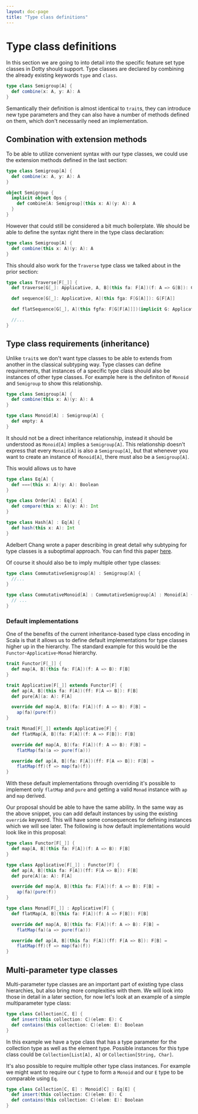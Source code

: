 ```yaml
---
layout: doc-page
title: "Type class definitions"
---
```



# Type class definitions

In this section we are going to into detail into the specific feature set type classes in Dotty should support. Type classes are declared by combining the already existing keywords `type` and `class`.

```scala
type class Semigroup[A] {
  def combine(x: A, y: A): A
}
```

Semantically their definition is almost identical to `trait`s, they can introduce new type parameters and they can also have a number of methods defined on them, which don't necessarily need an implementation.


## Combination with extension methods

To be able to utilize convenient syntax with our type classes, we could use the extension methods defined in the last section:

```scala
type class Semigroup[A] {
  def combine(x: A, y: A): A
}

object Semigroup {
  implicit object Ops {
    def combine[A: Semigroup](this x: A)(y: A): A
  }
}
```

However that could still be considered a bit much boilerplate. 
We should be able to define the syntax right there in the type class declaration:

```scala
type class Semigroup[A] {
  def combine(this x: A)(y: A): A
}
```


This should also work for the `Traverse` type class we talked about in the prior section:

```scala
type class Traverse[F[_]] {
  def traverse[G[_]: Applicative, A, B](this fa: F[A])(f: A => G[B]): G[F[B]]

  def sequence[G[_]: Applicative, A](this fga: F[G[A]]): G[F[A]]

  def flatSequence[G[_], A](this fgfa: F[G[F[A]]])(implicit G: Applicative[G], F: FlatMap[F]): G[F[A]]

  //...
}
```

## Type class requirements (inheritance)

Unlike `trait`s we don't want type classes to be able to extends from another in the classical subtyping way.
Type classes can define requirements, that instances of a specific type class should also be instances of other type classes.
For example here is the definiton of `Monoid` and `Semigroup` to show this relationship. 

```scala
type class Semigroup[A] {
  def combine(this x: A)(y: A): A
}

type class Monoid[A] : Semigroup[A] {
  def empty: A
}
```

It should not be a direct inheritance relationship, instead it should be understood as `Monoid[A]` implies a `Semigroup[A]`.
This relationship doesn't express that every `Monoid[A]` is also a `Semigroup[A]`, but that whenever you want to create an instance of `Monoid[A]`, there must also be a `Semigroup[A]`.

This would allows us to have 

```scala
type class Eq[A] {
  def ===(this x: A)(y: A): Boolean
}

type class Order[A] : Eq[A] {
  def compare(this x: A)(y: A): Int
}

type class Hash[A] : Eq[A] {
  def hash(this x: A): Int
}
```

Adelbert Chang wrote a paper describing in great detail why subtyping for type classes is a suboptimal approach.
You can find this paper [here](https://adelbertc.github.io/publications/typeclasses-scala17.pdf).

Of course it should also be to imply multiple other type classes:

```scala
type class CommutativeSemigroup[A] : Semigroup[A] {
  //...
}

type class CommutativeMonoid[A] : CommutativeSemigroup[A] : Monoid[A] {
  // ...
}
```



### Default implementations


One of the benefits of the current inheritance-based type class encoding in Scala is that it allows us to define default implementations for type classes higher up in the hierarchy.
The standard example for this would be the `Functor`-`Applicative`-`Monad` hierarchy.

```scala
trait Functor[F[_]] {
  def map[A, B](this fa: F[A])(f: A => B): F[B]
}

trait Applicative[F[_]] extends Functor[F] {
  def ap[A, B](this fa: F[A])(ff: F[A => B]): F[B]
  def pure[A](a: A): F[A]

  override def map[A, B](fa: F[A])(f: A => B): F[B] =
    ap(fa)(pure(f))
}

trait Monad[F[_]] extends Applicative[F] {
  def flatMap[A, B](fa: F[A])(f: A => F[B]): F[B]

  override def map[A, B](fa: F[A])(f: A => B): F[B] =
    flatMap(fa)(a => pure(f(a)))

  override def ap[A, B](fa: F[A])(ff: F[A => B]): F[B] =
    flatMap(ff)(f => map(fa)(f))
}
```

With these default implementations through overriding it's possible to implement only `flatMap` and `pure` and getting a valid `Monad` instance with `ap` and `map` derived.

Our proposal should be able to have the same ability.
In the same way as the above snippet, you can add default instances by using the existing `override` keyword.
This will have some consequences for defining instances which we will see later.
The following is how default implementations would look like in this proposal:

```scala
type class Functor[F[_]] {
  def map[A, B](this fa: F[A])(f: A => B): F[B]
}

type class Applicative[F[_]] : Functor[F] {
  def ap[A, B](this fa: F[A])(ff: F[A => B]): F[B]
  def pure[A](a: A): F[A]

  override def map[A, B](this fa: F[A])(f: A => B): F[B] =
    ap(fa)(pure(f))
}

type class Monad[F[_]] : Applicative[F] {
  def flatMap[A, B](this fa: F[A])(f: A => F[B]): F[B]

  override def map[A, B](this fa: F[A])(f: A => B): F[B] =
    flatMap(fa)(a => pure(f(a)))

  override def ap[A, B](this fa: F[A])(ff: F[A => B]): F[B] =
    flatMap(ff)(f => map(fa)(f))
}
```



## Multi-parameter type classes

Multi-parameter type classes are an important part of existing type class hierarchies, but also bring more complexities with them.
We will look into those in detail in a later section, for now let's look at an example of a simple multiparameter type class:

```scala
type class Collection[C, E] {
  def insert(this collection: C)(elem: E): C
  def contains(this collection: C)(elem: E): Boolean
}
```

In this example we have a type class that has a type parameter for the collection type as well as the element type.
Possible instances for this type class could be `Collection[List[A], A]` or `Collection[String, Char]`.

It's also possible to require multiple other type class instances.
For example we might want to require our `C` type to form a `Monoid` and our `E` type to be comparable using `Eq`.

```scala
type class Collection[C, E] : Monoid[C] : Eq[E] {
  def insert(this collection: C)(elem: E): C
  def contains(this collection: C)(elem: E): Boolean
}
```